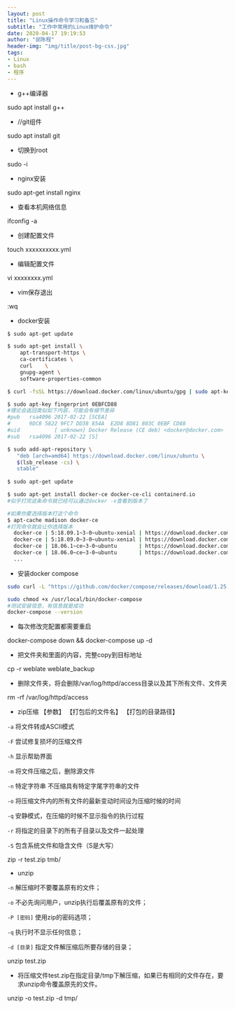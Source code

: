 ```yaml
---
layout: post
title: "Linux操作命令学习和备忘"
subtitle: "工作中常用的Linux维护命令"
date: 2020-04-17 19:19:53
author: "邱陈程"
header-img: "img/title/post-bg-css.jpg"
tags:
- Linux
- bash
- 程序
---
```



- g++编译器


sudo apt install g++

- //git组件


sudo apt install git

- 切换到root

sudo -i

- nginx安装

sudo apt-get install nginx

- 查看本机网络信息

ifconfig -a

- 创建配置文件

touch xxxxxxxxxx.yml

- 编辑配置文件

vi xxxxxxxx.yml

- vim保存退出

:wq

- docker安装

```bash
$ sudo apt-get update

$ sudo apt-get install \
    apt-transport-https \
    ca-certificates \
    curl 	\
    gnupg-agent \
    software-properties-common

$ curl -fsSL https://download.docker.com/linux/ubuntu/gpg | sudo apt-key add -

$ sudo apt-key fingerprint 0EBFCD88
#理论会返回类似如下内容，可能会有细节差异
#pub   rsa4096 2017-02-22 [SCEA]
#      9DC8 5822 9FC7 DD38 854A  E2D8 8D81 803C 0EBF CD88
#uid           [ unknown] Docker Release (CE deb) <docker@docker.com>
#sub   rsa4096 2017-02-22 [S]

$ sudo add-apt-repository \
   "deb [arch=amd64] https://download.docker.com/linux/ubuntu \
   $(lsb_release -cs) \
   stable"
   
$ sudo apt-get update

$ sudo apt-get install docker-ce docker-ce-cli containerd.io
#似乎打完这条命令就已经可以通过docker -v查看到版本了

#如果你要选择版本打这个命令
$ apt-cache madison docker-ce
#打完命令就会让你选择版本
  docker-ce | 5:18.09.1~3-0~ubuntu-xenial | https://download.docker.com/linux/ubuntu  xenial/stable amd64 Packages
  docker-ce | 5:18.09.0~3-0~ubuntu-xenial | https://download.docker.com/linux/ubuntu  xenial/stable amd64 Packages
  docker-ce | 18.06.1~ce~3-0~ubuntu       | https://download.docker.com/linux/ubuntu  xenial/stable amd64 Packages
  docker-ce | 18.06.0~ce~3-0~ubuntu       | https://download.docker.com/linux/ubuntu  xenial/stable amd64 Packages
  ...

```

- 安装docker compose

```bash
sudo curl -L "https://github.com/docker/compose/releases/download/1.25.4/docker-compose-$(uname -s)-$(uname -m)" -o /usr/local/bin/docker-compose

sudo chmod +x /usr/local/bin/docker-compose
#测试安装信息，有信息就是成功
docker-compose --version
```

- 每次修改完配置都需要重启

docker-compose down && docker-compose up -d

- 把文件夹和里面的内容，完整copy到目标地址

cp -r weblate weblate_backup

- 删除文件夹，将会删除/var/log/httpd/access目录以及其下所有文件、文件夹

rm -rf /var/log/httpd/access

- zip压缩 【参数】 【打包后的文件名】 【打包的目录路径】

`-a` 将文件转成ASCII模式

`-F` 尝试修复损坏的压缩文件

`-h` 显示帮助界面

`-m` 将文件压缩之后，删除源文件

`-n` 特定字符串 不压缩具有特定字尾字符串的文件

`-o` 将压缩文件内的所有文件的最新变动时间设为压缩时候的时间

`-q` 安静模式，在压缩的时候不显示指令的执行过程

`-r` 将指定的目录下的所有子目录以及文件一起处理

`-S` 包含系统文件和隐含文件（S是大写）

zip -r test.zip tmb/

- unzip

`-n` 解压缩时不要覆盖原有的文件；

`-o` 不必先询问用户，unzip执行后覆盖原有的文件；

`-P [密码]` 使用zip的密码选项；

`-q` 执行时不显示任何信息；

`-d [目录]` 指定文件解压缩后所要存储的目录；

unzip test.zip

- 将压缩文件test.zip在指定目录/tmp下解压缩，如果已有相同的文件存在，要求unzip命令覆盖原先的文件。

unzip -o test.zip -d tmp/




